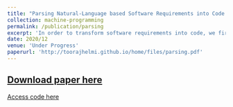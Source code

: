 ```yaml
---
title: "Parsing Natural-Language based Software Requirements into Code Segments"
collection: machine-programming
permalink: /publication/parsing
excerpt: 'In order to transform software requirements into code, we first need to identify and refine the existing ambiguities. In this paper, we introduce a systematic approach towards detecting ambiguities that depends on two key elements: a grammar that specifies the unambiguous syntax, and second, an NLP model to map software requirements to its terminal symbols.'
date: 2020/12
venue: 'Under Progress'
paperurl: 'http://toorajhelmi.github.io/home/files/parsing.pdf'
---
```


[Download paper here](http://toorajhelmi.github.io/home/files/parsing.pdf)
---
[Access code here](http://toorajhelmi.github.io/home/code/)